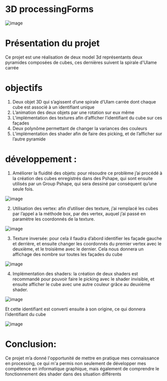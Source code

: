 # 3D processingForms

![image](https://user-images.githubusercontent.com/72779962/165156528-7be8793b-36a0-4e53-90cc-669c361959a3.png)

# Présentation du projet
Ce projet est une réalisation de deux model 3d représentants deux pyramides composées
de cubes, ces dernières suivent la spirale d'Ulame carrée

# objectifs
1. Deux objet 3D qui s’agissent d’une spirale d’Ulam carrée dont chaque cube
est associé à un identifiant unique
2. L’animation des deux objets par une rotation sur eux même
3. L'implémentation des textures afin d’afficher l’identifiant du cube sur ces
façades
4. Deux polynôme permettant de changer la variances des couleurs
5. L'implémentation des shader afin de faire des picking, et de l’afficher sur
l’autre pyramide



# développement :
1. Améliorer la fluidité des objets: pour résoudre ce problème j’ai procédé à la création
des cubes enregistrés dans des Pshape, qui sont ensuite utilisés par un Group
Pshape, qui sera dessiné par conséquent qu’une seule fois.

![image](https://user-images.githubusercontent.com/72779962/165156756-4aa9920b-b1ce-4cb2-a436-a171b25429d0.png)

2. Utilisation des vertex: afin d’utiliser des texture, j’ai remplacé les cubes par l’appel a
la méthode box, par des vertex, auquel j’ai passé en paramètre les coordonnés de la
texture.

![image](https://user-images.githubusercontent.com/72779962/165156793-0b20b65b-944a-4329-8d7b-5b8301902322.png)


3. Texture inversée: pour cela il faudra d’abord identifier les façade gauche et derrière,
et ensuite changer les coordonnés du premier vertex avec le deuxième, et le
troisième avec le dernier. Cela nous donnera un affichage des nombre sur toutes les
façades du cube


![image](https://user-images.githubusercontent.com/72779962/165156830-f2eb8868-363c-4ef8-8f76-7e29133adabb.png)


4. Implémentation des shaders: la création de deux shaders est recommandé pour
pouvoir faire le picking avec le shader invisible, et ensuite afficher le cube avec une
autre couleur grâce au deuxième shader.


![image](https://user-images.githubusercontent.com/72779962/165156867-21115077-9b46-45d5-b63d-54a7de687bd3.png)


Et cette identifiant est converti ensuite à son origine, ce qui donnera l’identifiant du
cube

![image](https://user-images.githubusercontent.com/72779962/165156910-930b1bf8-bcbc-4343-8b9f-176073e9e5d6.png)


# Conclusion:
Ce projet m’a donné l'opportunité de mettre en pratique mes connaissance en
processing, ce qui m'a permis non seulement de développer mes compétence en
informatique graphique, mais également de comprendre le fonctionnement des
shader dans des situation différents
